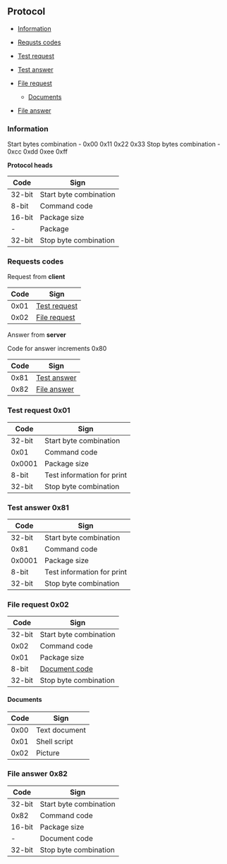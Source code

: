 ## Protocol

- [Information](#information)

- [Requsts codes](#requests-codes)

- [Test request](#test-request-0x01)

- [Test answer](#test-answer-0x80)

- [File request](#file-request-0x02)

    - [Documents](#documents)

- [File answer](#file-answer-0x82)

### Information

Start bytes combination - 0x00 0x11 0x22 0x33
Stop bytes combination - 0xcc 0xdd 0xee 0xff

**Protocol heads**

| Code   | Sign                   |
|--------|------------------------|
| 32-bit | Start byte combination |
| 8-bit  | Command code           |
| 16-bit | Package size           |
|   -    | Package                |
| 32-bit | Stop byte combination  |

### Requests codes

Request from **client**

| Code | Sign                               |
|------|------------------------------------|
| 0x01 | [Test request](#test-request-0x01) |
| 0x02 | [File request](#file-request-0x02) |

Answer from **server**

Code for answer increments 0x80

| Code | Sign                             |
|------|----------------------------------|
| 0x81 | [Test answer](#test-answer-0x81) |
| 0x82 | [File answer](#file-answer-0x82) |


### Test request 0x01
| Code     | Sign                       |
|----------|----------------------------|
| 32-bit   | Start byte combination     |
| 0x01     | Command code               |
| 0x0001   | Package size               |
| 8-bit    | Test information for print |
| 32-bit   | Stop byte combination      |


### Test answer 0x81
| Code   | Sign                       |
|--------|----------------------------|
| 32-bit | Start byte combination     |
| 0x81   | Command code               |
| 0x0001 | Package size               |
| 8-bit  | Test information for print |
| 32-bit | Stop byte combination      |

### File request 0x02
| Code   | Sign                        |
|--------|-----------------------------|
| 32-bit | Start byte combination      |
| 0x02   | Command code                |
| 0x01   | Package size                |
| 8-bit  | [Document code](#documents) |
| 32-bit | Stop byte combination       |

#### Documents 

| Code | Sign          |
|------|---------------|
| 0x00 | Text document |
| 0x01 | Shell script  |
| 0x02 | Picture       |

### File answer 0x82
| Code   | Sign                   |
|--------|------------------------|
| 32-bit | Start byte combination |
| 0x82   | Command code           |
| 16-bit | Package size           |
|   -    | Document code          |
| 32-bit | Stop byte combination  |
